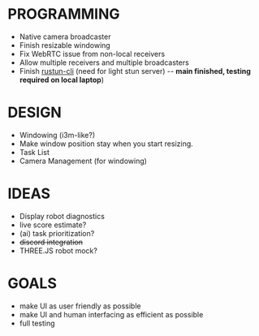 # PROGRAMMING

- Native camera broadcaster
- Finish resizable windowing
- Fix WebRTC issue from non-local receivers
- Allow multiple receivers and multiple broadcasters
- Finish [rustun-cli](https://github.com/LeoDog896/rustun-cli) (need for light stun server) -- **main finished, testing required on local laptop**)

# DESIGN

- Windowing (i3m-like?)
- Make window position stay when you start resizing.
- Task List
- Camera Management (for windowing)

# IDEAS

- Display robot diagnostics
- live score estimate?
- (ai) task prioritization?
- ~~discord integration~~
- THREE.JS robot mock?

# GOALS

- make UI as user friendly as possible
- make UI and human interfacing as efficient as possible
- full testing
